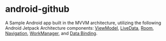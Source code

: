 # android-github
A Sample Android app built in the MVVM architecture, utilizing the following Android Jetpack 
Architecture components: 
[ViewModel](https://developer.android.com/topic/libraries/architecture/viewmodel), 
[LiveData](https://developer.android.com/topic/libraries/architecture/livedata), 
[Room](https://developer.android.com/topic/libraries/architecture/room), 
[Navigation](https://developer.android.com/topic/libraries/architecture/navigation.html), 
[WorkManager](https://developer.android.com/topic/libraries/architecture/workmanager), and 
[Data Binding](https://developer.android.com/topic/libraries/data-binding).
